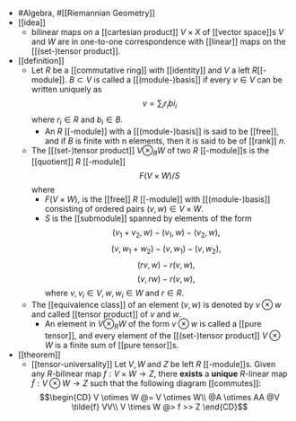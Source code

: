 - #Algebra, #[[Riemannian Geometry]]
- [[idea]]
	- bilinear maps on a [[cartesian product]] $V \times X$ of [[vector space]]s $V$ and $W$ are in one-to-one correspondence with [[linear]] maps on the [[(set-)tensor product]].
- [[definition]]
	- Let $R$ be a [[commutative ring]] with [[identity]] and $V$ a left $R$[[-module]].
	  $B \subset V$ is called a [[(module-)basis]] if every $v \in V$ can be written uniquely as
	  $$v = \sum_i r_i bi_i$$
	  where $r_i \in R$ and $b_i \in B$.
		- An $R$ [[-module]] with a [[(module-)basis]] is said to be [[free]], and if $B$ is finite with n elements, then it is said to be of [[rank]] $n$.
	- The [[(set-)tensor product]] $V \otimes_R W$ of two $R$ [[-module]]s is the [[quotient]] $R$ [[-module]]
	  $$F(V \times W)/S$$
	  where
		- $F(V \times W)$, is the [[free]] $R$ [[-module]] with [[(module-)basis]] consisting of ordered pairs $(v, w) \in V \times W$.
		- $S$ is the [[submodule]] spanned by elements of the form
		  $$(v_1+v_2, w) - (v_1, w) - (v_2, w),$$
		  $$(v, w_1 + w_2) - (v, w_1) - (v, w_2),$$
		  $$(rv, w) - r(v, w),$$
		  $$(v, rw) - r(v, w),$$
		  where $v, v_i \in V, w, w_i \in W$ and $r \in R$.
	- The [[equivalence class]] of an element $(v, w)$ is denoted by $v \otimes w$ and called [[tensor product]] of $v$ and $w$.
		- An element in $V \otimes_R W$ of the form $v \otimes w$ is called a [[pure tensor]], and every element of the [[(set-)tensor product]] $V \otimes W$ is a finite sum of [[pure tensor]]s.
- [[theorem]]
	- [[tensor-universality]] Let $V, W$ and $Z$ be left $R$ [[-module]]s. Given any $R$-bilinear map $f : V \times W \to Z$, there **exists** a **unique** $R$-linear map $\tilde{f} : V \otimes W \to Z$ such that the following diagram [[commutes]]:
	  $$\begin{CD}
	       V \otimes W @= V \otimes W\\
	       @A \otimes AA @V \tilde{f} VV\\
	       V \times W @> f >> Z
	  \end{CD}$$